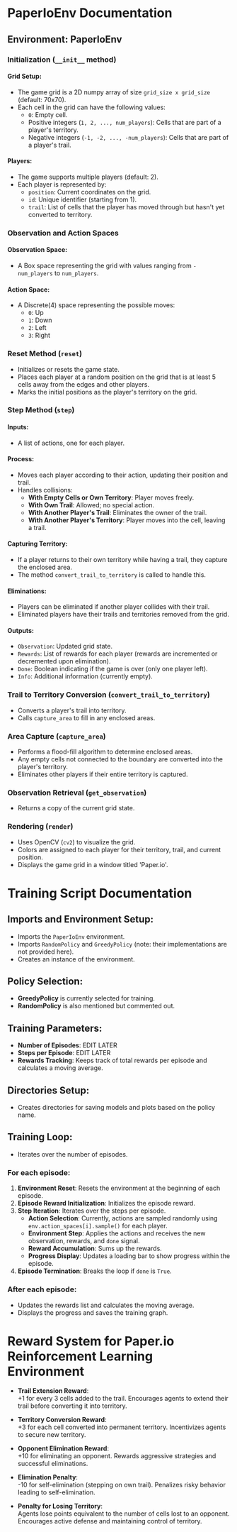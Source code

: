 # PaperIoEnv Documentation

## Environment: PaperIoEnv

### Initialization (`__init__` method)

#### Grid Setup:
- The game grid is a 2D numpy array of size `grid_size x grid_size` (default: 70x70).
- Each cell in the grid can have the following values:
  - `0`: Empty cell.
  - Positive integers (`1, 2, ..., num_players`): Cells that are part of a player's territory.
  - Negative integers (`-1, -2, ..., -num_players`): Cells that are part of a player's trail.

#### Players:
- The game supports multiple players (default: 2).
- Each player is represented by:
  - `position`: Current coordinates on the grid.
  - `id`: Unique identifier (starting from 1).
  - `trail`: List of cells that the player has moved through but hasn't yet converted to territory.

### Observation and Action Spaces

#### Observation Space:
- A Box space representing the grid with values ranging from `-num_players` to `num_players`.

#### Action Space:
- A Discrete(4) space representing the possible moves:
  - `0`: Up
  - `1`: Down
  - `2`: Left
  - `3`: Right

### Reset Method (`reset`)
- Initializes or resets the game state.
- Places each player at a random position on the grid that is at least 5 cells away from the edges and other players.
- Marks the initial positions as the player's territory on the grid.

### Step Method (`step`)

#### Inputs:
- A list of actions, one for each player.

#### Process:
- Moves each player according to their action, updating their position and trail.
- Handles collisions:
  - **With Empty Cells or Own Territory**: Player moves freely.
  - **With Own Trail**: Allowed; no special action.
  - **With Another Player's Trail**: Eliminates the owner of the trail.
  - **With Another Player's Territory**: Player moves into the cell, leaving a trail.

#### Capturing Territory:
- If a player returns to their own territory while having a trail, they capture the enclosed area.
- The method `convert_trail_to_territory` is called to handle this.

#### Eliminations:
- Players can be eliminated if another player collides with their trail.
- Eliminated players have their trails and territories removed from the grid.

#### Outputs:
- `Observation`: Updated grid state.
- `Rewards`: List of rewards for each player (rewards are incremented or decremented upon elimination).
- `Done`: Boolean indicating if the game is over (only one player left).
- `Info`: Additional information (currently empty).

### Trail to Territory Conversion (`convert_trail_to_territory`)
- Converts a player's trail into territory.
- Calls `capture_area` to fill in any enclosed areas.

### Area Capture (`capture_area`)
- Performs a flood-fill algorithm to determine enclosed areas.
- Any empty cells not connected to the boundary are converted into the player's territory.
- Eliminates other players if their entire territory is captured.

### Observation Retrieval (`get_observation`)
- Returns a copy of the current grid state.

### Rendering (`render`)
- Uses OpenCV (`cv2`) to visualize the grid.
- Colors are assigned to each player for their territory, trail, and current position.
- Displays the game grid in a window titled 'Paper.io'.

# Training Script Documentation

## Imports and Environment Setup:
- Imports the `PaperIoEnv` environment.
- Imports `RandomPolicy` and `GreedyPolicy` (note: their implementations are not provided here).
- Creates an instance of the environment.

## Policy Selection:
- **GreedyPolicy** is currently selected for training.
- **RandomPolicy** is also mentioned but commented out.

## Training Parameters:
- **Number of Episodes**: EDIT LATER
- **Steps per Episode**: EDIT LATER
- **Rewards Tracking**: Keeps track of total rewards per episode and calculates a moving average.

## Directories Setup:
- Creates directories for saving models and plots based on the policy name.

## Training Loop:
- Iterates over the number of episodes.

### For each episode:
1. **Environment Reset**: Resets the environment at the beginning of each episode.
2. **Episode Reward Initialization**: Initializes the episode reward.
3. **Step Iteration**: Iterates over the steps per episode.
   - **Action Selection**: Currently, actions are sampled randomly using `env.action_spaces[i].sample()` for each player.
   - **Environment Step**: Applies the actions and receives the new observation, rewards, and `done` signal.
   - **Reward Accumulation**: Sums up the rewards.
   - **Progress Display**: Updates a loading bar to show progress within the episode.
4. **Episode Termination**: Breaks the loop if `done` is `True`.

### After each episode:
- Updates the rewards list and calculates the moving average.
- Displays the progress and saves the training graph.

# Reward System for Paper.io Reinforcement Learning Environment

- **Trail Extension Reward**:  
  +1 for every 3 cells added to the trail. Encourages agents to extend their trail before converting it into territory.

- **Territory Conversion Reward**:  
  +3 for each cell converted into permanent territory. Incentivizes agents to secure new territory.

- **Opponent Elimination Reward**:  
  +10 for eliminating an opponent. Rewards aggressive strategies and successful eliminations.

- **Elimination Penalty**:  
  -10 for self-elimination (stepping on own trail). Penalizes risky behavior leading to self-elimination.

- **Penalty for Losing Territory**:  
  Agents lose points equivalent to the number of cells lost to an opponent. Encourages active defense and maintaining control of territory.
